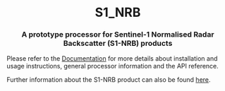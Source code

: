 <h1 align="center">
  <br>
  <a>S1_NRB</a>
</h1>
<h3 align="center">A prototype processor for Sentinel-1 Normalised Radar Backscatter (S1-NRB) products</h3>

Please refer to the [Documentation](s1-nrb.readthedocs.io/) for more details about installation and usage instructions, 
general processor information and the API reference.

Further information about the S1-NRB product can also be found [here](https://sentinel.esa.int/web/sentinel/sentinel-1-ard-normalised-radar-backscatter-nrb-product
).
